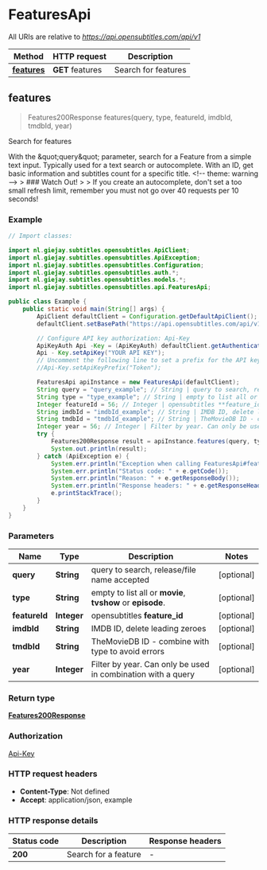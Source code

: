 # FeaturesApi

All URIs are relative to *https://api.opensubtitles.com/api/v1*

| Method | HTTP request | Description |
|------------- | ------------- | -------------|
| [**features**](FeaturesApi.md#features) | **GET** features | Search for features |



## features

> Features200Response features(query, type, featureId, imdbId, tmdbId, year)

Search for features

With the \&quot;query\&quot; parameter, search for a Feature from a simple text input. Typically used for a text search or autocomplete.  With an ID, get basic information and subtitles count for a specific title.  &lt;!-- theme: warning --&gt;  &gt; ### Watch Out! &gt; &gt; If you create an autocomplete, don&#39;t set a too small refresh limit, remember you must not go over 40 requests per 10 seconds!

### Example

```java
// Import classes:

import nl.giejay.subtitles.opensubtitles.ApiClient;
import nl.giejay.subtitles.opensubtitles.ApiException;
import nl.giejay.subtitles.opensubtitles.Configuration;
import nl.giejay.subtitles.opensubtitles.auth.*;
import nl.giejay.subtitles.opensubtitles.models.*;
import nl.giejay.subtitles.opensubtitles.api.FeaturesApi;

public class Example {
    public static void main(String[] args) {
        ApiClient defaultClient = Configuration.getDefaultApiClient();
        defaultClient.setBasePath("https://api.opensubtitles.com/api/v1");

        // Configure API key authorization: Api-Key
        ApiKeyAuth Api -Key = (ApiKeyAuth) defaultClient.getAuthentication("Api-Key");
        Api - Key.setApiKey("YOUR API KEY");
        // Uncomment the following line to set a prefix for the API key, e.g. "Token" (defaults to null)
        //Api-Key.setApiKeyPrefix("Token");

        FeaturesApi apiInstance = new FeaturesApi(defaultClient);
        String query = "query_example"; // String | query to search, release/file name accepted
        String type = "type_example"; // String | empty to list all or **movie**, **tvshow** or **episode**.
        Integer featureId = 56; // Integer | opensubtitles **feature_id**
        String imdbId = "imdbId_example"; // String | IMDB ID, delete leading zeroes
        String tmdbId = "tmdbId_example"; // String | TheMovieDB ID - combine with type to avoid errors
        Integer year = 56; // Integer | Filter by year. Can only be used in combination with a query
        try {
            Features200Response result = apiInstance.features(query, type, featureId, imdbId, tmdbId, year);
            System.out.println(result);
        } catch (ApiException e) {
            System.err.println("Exception when calling FeaturesApi#features");
            System.err.println("Status code: " + e.getCode());
            System.err.println("Reason: " + e.getResponseBody());
            System.err.println("Response headers: " + e.getResponseHeaders());
            e.printStackTrace();
        }
    }
}
```

### Parameters


| Name | Type | Description  | Notes |
|------------- | ------------- | ------------- | -------------|
| **query** | **String**| query to search, release/file name accepted | [optional] |
| **type** | **String**| empty to list all or **movie**, **tvshow** or **episode**. | [optional] |
| **featureId** | **Integer**| opensubtitles **feature_id** | [optional] |
| **imdbId** | **String**| IMDB ID, delete leading zeroes | [optional] |
| **tmdbId** | **String**| TheMovieDB ID - combine with type to avoid errors | [optional] |
| **year** | **Integer**| Filter by year. Can only be used in combination with a query | [optional] |

### Return type

[**Features200Response**](Features200Response.md)

### Authorization

[Api-Key](../README.md#Api-Key)

### HTTP request headers

- **Content-Type**: Not defined
- **Accept**: application/json, example


### HTTP response details
| Status code | Description | Response headers |
|-------------|-------------|------------------|
| **200** | Search for a feature |  -  |

